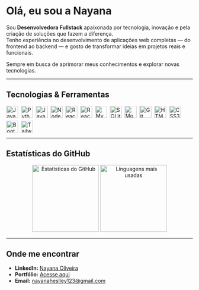 # Olá, eu sou a Nayana

Sou **Desenvolvedora Fullstack** apaixonada por tecnologia, inovação e pela criação de soluções que fazem a diferença.  
Tenho experiência no desenvolvimento de aplicações web completas — do frontend ao backend — e gosto de transformar ideias em projetos reais e funcionais.  

Sempre em busca de aprimorar meus conhecimentos e explorar novas tecnologias.

---

## Tecnologias & Ferramentas

<div style="display: flex; flex-wrap: wrap; gap: 8px;">
  <img height="32" title="Java" alt="Java" src="https://img.shields.io/badge/Java-F89820?style=for-the-badge&logo=java&logoColor=white"/>
  <img height="32" title="Python" alt="Python" src="https://img.shields.io/badge/Python-3776AB?style=for-the-badge&logo=python&logoColor=white"/>
  <img height="32" title="JavaScript" alt="JavaScript" src="https://img.shields.io/badge/JavaScript-F7DF1E?style=for-the-badge&logo=javascript&logoColor=black"/>
  <img height="32" title="Node.js" alt="Node.js" src="https://img.shields.io/badge/Node.js-3C873A?style=for-the-badge&logo=node.js&logoColor=white"/>
  <img height="32" title="React" alt="React" src="https://img.shields.io/badge/React-61DAFB?style=for-the-badge&logo=react&logoColor=black"/>
  <img height="32" title="React Native" alt="React Native" src="https://img.shields.io/badge/React_Native-3DDC84?style=for-the-badge&logo=react&logoColor=black"/>
  <img height="32" title="MySQL" alt="MySQL" src="https://img.shields.io/badge/MySQL-4479A1?style=for-the-badge&logo=mysql&logoColor=white"/>
  <img height="32" title="SQLite" alt="SQLite" src="https://img.shields.io/badge/SQLite-003B57?style=for-the-badge&logo=sqlite&logoColor=white"/>
  <img height="32" title="MongoDB" alt="MongoDB" src="https://img.shields.io/badge/MongoDB-4DB33D?style=for-the-badge&logo=mongodb&logoColor=white"/>
  <img height="32" title="Git" alt="Git" src="https://img.shields.io/badge/Git-F1502F?style=for-the-badge&logo=git&logoColor=white"/>
  <img height="32" title="HTML5" alt="HTML5" src="https://img.shields.io/badge/HTML5-E34F26?style=for-the-badge&logo=html5&logoColor=white"/>
  <img height="32" title="CSS3" alt="CSS3" src="https://img.shields.io/badge/CSS3-1572B6?style=for-the-badge&logo=css3&logoColor=white"/>
  <img height="32" title="Bootstrap" alt="Bootstrap" src="https://img.shields.io/badge/Bootstrap-7952B3?style=for-the-badge&logo=bootstrap&logoColor=white"/>
  <img height="32" title="Tailwind CSS" alt="Tailwind CSS" src="https://img.shields.io/badge/Tailwind_CSS-06B6D4?style=for-the-badge&logo=tailwindcss&logoColor=white"/>
</div>

---

## Estatísticas do GitHub

<div align="center">
  <img height="180em" src="https://github-readme-stats.vercel.app/api?username=Nayana-Oliveira&show_icons=true&theme=tokyonight&count_private=true" alt="Estatísticas do GitHub"/>
  <img height="180em" src="https://github-readme-stats.vercel.app/api/top-langs/?username=Nayana-Oliveira&layout=compact&langs_count=7&theme=tokyonight" alt="Linguagens mais usadas"/>
</div>

---


## Onde me encontrar

-  **LinkedIn:** [Nayana Oliveira](https://www.linkedin.com/in/nayana-oliveira/)  
-  **Portfólio:** [Acesse aqui](https://portifolio-dev-ashen.vercel.app/)  
- **Email:** nayanaheslley123@gmail.com  
